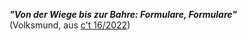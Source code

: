 ***"Von der Wiege bis zur Bahre: Formulare, Formulare"***  
(Volksmund, aus [c't 16/2022](https://www.heise.de/select/ct/2022/16/2200714214852550761))
